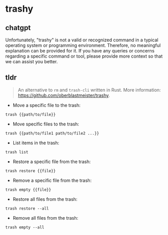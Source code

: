 # trashy 
## chatgpt 
Unfortunately, "trashy" is not a valid or recognized command in a typical operating system or programming environment. Therefore, no meaningful explanation can be provided for it. If you have any queries or concerns regarding a specific command or tool, please provide more context so that we can assist you better. 

## tldr 
 
> An alternative to `rm` and `trash-cli` written in Rust.
> More information: <https://github.com/oberblastmeister/trashy>.

- Move a specific file to the trash:

`trash {{path/to/file}}`

- Move specific files to the trash:

`trash {{path/to/file1 path/to/file2 ...}}`

- List items in the trash:

`trash list`

- Restore a specific file from the trash:

`trash restore {{file}}`

- Remove a specific file from the trash:

`trash empty {{file}}`

- Restore all files from the trash:

`trash restore --all`

- Remove all files from the trash:

`trash empty --all`

